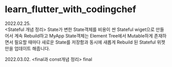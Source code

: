 # learn_flutter_with_codingchef

2022.02.25.  
<Stateful 개념 정리> State가 변한 State객체를 비용이 싼 Stateful wiget으로 만들어서 계속 Rebuild하고 MyApp State객체는 Element Tree에서 Mutable하게 존재하면서 필요할 때마다 새로운 State를 저장함과 동시에 새롭게 Rebuild 된 Stateful 위젯만을 업데이트 해줍니다.

2022.03.02.
<final과 const개념 정리> 
final
